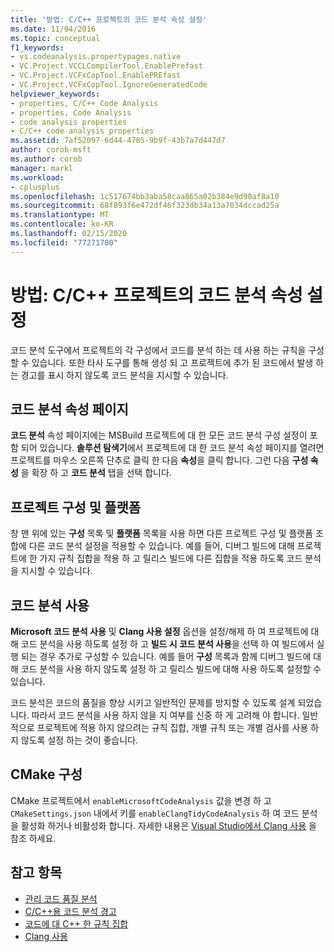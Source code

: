 ```yaml
---
title: '방법: C/C++ 프로젝트의 코드 분석 속성 설정'
ms.date: 11/04/2016
ms.topic: conceptual
f1_keywords:
- vs.codeanalysis.propertypages.native
- VC.Project.VCCLCompilerTool.EnablePrefast
- VC.Project.VCFxCopTool.EnablePREfast
- VC.Project.VCFxCopTool.IgnoreGeneratedCode
helpviewer_keywords:
- properties, C/C++ Code Analysis
- properties, Code Analysis
- code analysis properties
- C/C++ code analysis properties
ms.assetid: 7af52097-6d44-4785-9b9f-43b7a7d447d7
author: corob-msft
ms.author: corob
manager: markl
ms.workload:
- cplusplus
ms.openlocfilehash: 1c517674bb3aba58caa865a02b384e9d90af8a10
ms.sourcegitcommit: 68f893f6e472df46f323db34a13a7034dccad25a
ms.translationtype: MT
ms.contentlocale: ko-KR
ms.lasthandoff: 02/15/2020
ms.locfileid: "77271700"
---
```

# <a name="how-to-set-code-analysis-properties-for-cc-projects"></a>방법: C/C++ 프로젝트의 코드 분석 속성 설정

코드 분석 도구에서 프로젝트의 각 구성에서 코드를 분석 하는 데 사용 하는 규칙을 구성할 수 있습니다. 또한 타사 도구를 통해 생성 되 고 프로젝트에 추가 된 코드에서 발생 하는 경고를 표시 하지 않도록 코드 분석을 지시할 수 있습니다.

## <a name="code-analysis-property-page"></a>코드 분석 속성 페이지

**코드 분석** 속성 페이지에는 MSBuild 프로젝트에 대 한 모든 코드 분석 구성 설정이 포함 되어 있습니다. **솔루션 탐색기**에서 프로젝트에 대 한 코드 분석 속성 페이지를 열려면 프로젝트를 마우스 오른쪽 단추로 클릭 한 다음 **속성**을 클릭 합니다. 그런 다음 **구성 속성** 을 확장 하 고 **코드 분석** 탭을 선택 합니다.

## <a name="project-configuration-and-platform"></a>프로젝트 구성 및 플랫폼

창 맨 위에 있는 **구성** 목록 및 **플랫폼** 목록을 사용 하면 다른 프로젝트 구성 및 플랫폼 조합에 다른 코드 분석 설정을 적용할 수 있습니다. 예를 들어, 디버그 빌드에 대해 프로젝트에 한 가지 규칙 집합을 적용 하 고 릴리스 빌드에 다른 집합을 적용 하도록 코드 분석을 지시할 수 있습니다.

## <a name="enabling-code-analysis"></a>코드 분석 사용

**Microsoft 코드 분석 사용** 및 **Clang 사용 설정** 옵션을 설정/해제 하 여 프로젝트에 대해 코드 분석을 사용 하도록 설정 하 고 **빌드 시 코드 분석 사용**을 선택 하 여 빌드에서 실행 되는 경우 추가로 구성할 수 있습니다. 예를 들어 **구성** 목록과 함께 디버그 빌드에 대해 코드 분석을 사용 하지 않도록 설정 하 고 릴리스 빌드에 대해 사용 하도록 설정할 수 있습니다.

코드 분석은 코드의 품질을 향상 시키고 일반적인 문제를 방지할 수 있도록 설계 되었습니다. 따라서 코드 분석을 사용 하지 않을 지 여부를 신중 하 게 고려해 야 합니다. 일반적으로 프로젝트에 적용 하지 않으려는 규칙 집합, 개별 규칙 또는 개별 검사를 사용 하지 않도록 설정 하는 것이 좋습니다.

## <a name="cmake-configuration"></a>CMake 구성

CMake 프로젝트에서 `enableMicrosoftCodeAnalysis` 값을 변경 하 고 `CMakeSettings.json` 내에서 키를 `enableClangTidyCodeAnalysis` 하 여 코드 분석을 활성화 하거나 비활성화 합니다. 자세한 내용은 [Visual Studio에서 Clang 사용](../code-quality/clang-tidy.md) 을 참조 하세요.

## <a name="see-also"></a>참고 항목

- [관리 코드 품질 분석](../code-quality/code-analysis-for-managed-code-overview.md)
- [C/C++용 코드 분석 경고](../code-quality/code-analysis-for-c-cpp-warnings.md)
- [코드에 대 C++ 한 규칙 집합](../code-quality/using-rule-sets-to-specify-the-cpp-rules-to-run.md)
- [Clang 사용](../code-quality/clang-tidy.md)
